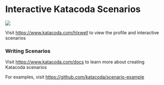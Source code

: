 # Interactive Katacoda Scenarios

[![](http://shields.katacoda.com/katacoda/hlxwell/count.svg)](https://www.katacoda.com/hlxwell "Get your profile on Katacoda.com")

Visit https://www.katacoda.com/hlxwell to view the profile and interactive scenarios

### Writing Scenarios
Visit https://www.katacoda.com/docs to learn more about creating Katacoda scenarios

For examples, visit https://github.com/katacoda/scenario-example
